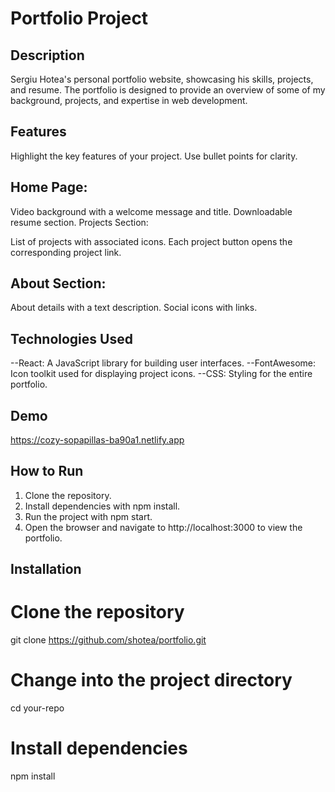 # Portfolio Project

## Description

Sergiu Hotea's personal portfolio website, showcasing his skills, projects, and resume. 
The portfolio is designed to provide an overview of some of my background, projects, and expertise in web development.

## Features

Highlight the key features of your project. Use bullet points for clarity.

## Home Page:

Video background with a welcome message and title.
Downloadable resume section.
Projects Section:

List of projects with associated icons.
Each project button opens the corresponding project link.

## About Section:

About details with a text description.
Social icons with links.

## Technologies Used

--React: A JavaScript library for building user interfaces.
--FontAwesome: Icon toolkit used for displaying project icons.
--CSS: Styling for the entire portfolio.

## Demo

https://cozy-sopapillas-ba90a1.netlify.app

## How to Run

1. Clone the repository.
2. Install dependencies with npm install.
3. Run the project with npm start.
4. Open the browser and navigate to http://localhost:3000 to view the portfolio.

## Installation

# Clone the repository
git clone  https://github.com/shotea/portfolio.git

# Change into the project directory
cd your-repo

# Install dependencies
npm install
